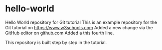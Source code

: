 # hello-world
Hello World repository for Git tutorial
This is an example repository for the Git tutorial on https://www.w3schools.com
Added a new change via the GitHub editor on github.com
Added a this fourth line.

This repository is built step by step in the tutorial.

